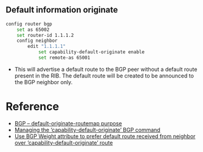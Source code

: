 ## Default information originate
```bash
config router bgp
    set as 65002
    set router-id 1.1.1.2
    config neighbor
        edit "1.1.1.1"
            set capability-default-originate enable
            set remote-as 65001

```

- This will advertise a default route to the BGP peer without a default route present in the RIB.  The default route will be created to be announced to the BGP neighbor only.

# Reference

- [BGP – default-originate-routemap purpose](https://kb.fortinet.com/kb/documentLink.do?externalID=FD45618)
- [Managing the ‘capability-default-originate’ BGP command](https://kb.fortinet.com/kb/documentLink.do?externalID=FD40370)
- [Use BGP Weight attribute to prefer default route received from neighbor over ‘capability-default-originate’ route](https://kb.fortinet.com/kb/documentLink.do?externalID=FD36488)